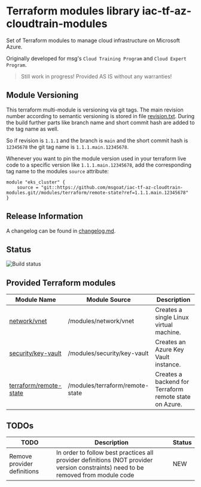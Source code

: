 # Terraform modules library iac-tf-az-cloudtrain-modules

Set of Terraform modules to manage cloud infrastructure on Microsoft Azure.

Originally developed for msg's `Cloud Training Program` and `Cloud Expert Program`.

> Still work in progress! Provided AS IS without any warranties!

## Module Versioning

This terraform multi-module is versioning via git tags. The main revision number according to semantic versioning
is stored in file [revision.txt](revision.txt). During the build further parts like branch name and short commit hash
are added to the tag name as well.

So if revision is `1.1.1` and the branch is `main` and the short commit hash is `12345678` the git tag name is `1.1.1.main.12345678`.

Whenever you want to pin the module version used in your terraform live code to a specific version
like `1.1.1.main.12345678`, add the corresponding tag name to the modules `source` attribute:

```text
module "eks_cluster" {
    source = "git::https://github.com/msgoat/iac-tf-az-cloudtrain-modules.git//modules/terraform/remote-state?ref=1.1.1.main.12345678"
}
```

## Release Information

A changelog can be found in [changelog.md](changelog.md).

## Status

![Build status](https://codebuild.eu-west-1.amazonaws.com/badges?uuid=eyJlbmNyeXB0ZWREYXRhIjoiK2VWRThzb0J1bkNlMFBhM0FLL0ZoUDlGa0ZRSUxFdmMrYTRlNm5vUklWTUE5c0V4TlJWcEFyUHE4TkVZcmk5SXg2WjB2SDZybUJNdjNmOGdhanBmTlFvPSIsIml2UGFyYW1ldGVyU3BlYyI6InlRUm9BdXZoaGtJSnUxU2kiLCJtYXRlcmlhbFNldFNlcmlhbCI6MX0%3D&branch=main)

## Provided Terraform modules

| Module Name                                                                 | Module Source                                     | Description                                                                |
|-----------------------------------------------------------------------------|---------------------------------------------------|----------------------------------------------------------------------------|
| [network/vnet](modules/network/vnet/README.md)                              | /modules/network/vnet                             | Creates a single Linux virtual machine.                                    |
| [security/key-vault](modules/security/key-vault/README.md)                  | /modules/security/key-vault                       | Creates an Azure Key Vault instance.                                       |
| [terraform/remote-state](modules/terraform/remote-state/README.md) | /modules/terraform/remote-state | Creates a backend for Terraform remote state on Azure. |

## TODOs

| TODO | Description | Status |
| ---- | ----------- | ---- |
| Remove provider definitions | In order to follow best practices all provider definitions (NOT provider version constraints) need to be removed from module code | NEW |